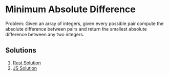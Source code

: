 # Minimum Absolute Difference

Problem: Given an array of integers, given every possible pair compute
the absolute difference between pairs and return the smallest absolute
difference between any two integers.

## Solutions
1. [Rust Solution](/rs-solution/minimum-absolute-difference)
2. [JS Solution](/js-solution)
